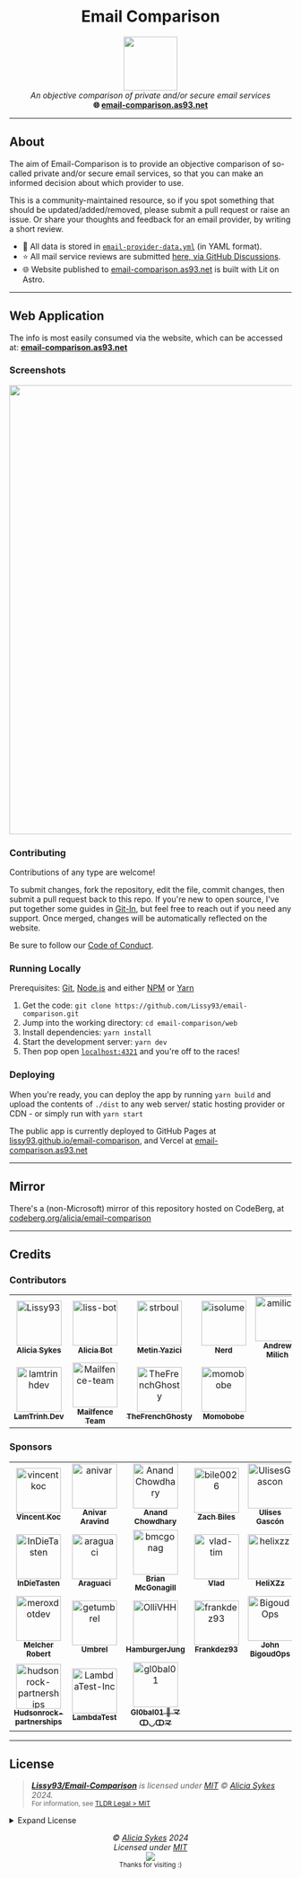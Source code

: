 <h1 align="center">Email Comparison</h1>
<p align="center">
  <a href="https://email-comparison.as93.net"><img width="96" src="https://i.ibb.co/pPFh021/email-comparison-icon.png" /></a><br>
  <i>An objective comparison of private and/or secure email services</i>
  <br>
  <b>🌐 <a href="https://email-comparison.as93.net">email-comparison.as93.net</a></b><br>
</p>

---

## About

The aim of Email-Comparison is to provide an objective comparison of so-called private and/or secure email services, so that you can make an informed decision about which provider to use.

This is a community-maintained resource, so if you spot something that should be updated/added/removed, please submit a pull request or raise an issue. Or share your thoughts and feedback for an email provider, by writing a short review.

- 📧 All data is stored in [`email-provider-data.yml`](https://github.com/Lissy93/email-comparison/blob/master/email-provider-data.yml) (in YAML format).
- ⭐ All mail service reviews are submitted [here, via GitHub Discussions](https://github.com/Lissy93/email-comparison/discussions/categories/reviews).
- 🌐 Website published to [email-comparison.as93.net](https://email-comparison.as93.net/) is built with Lit on Astro.

---

## Web Application

The info is most easily consumed via the website, which can be accessed at:
**[email-comparison.as93.net](https://email-comparison.as93.net)**

### Screenshots

<p align="center">
  <a href="https://email-comparison.as93.net/">
    <img width="800" src="https://i.ibb.co/XSjNDhZ/email-comparison.png" />
  </a>
</p>

### Contributing
Contributions of any type are welcome!

To submit changes, fork the repository, edit the file, commit changes, then submit a pull request back to this repo. 
If you're new to open source, I've put together some guides in [Git-In](https://github.com/Lissy93/git-into-open-source/), but feel free to reach out if you need any support.
Once merged, changes will be automatically reflected on the website.

Be sure to follow our [Code of Conduct](https://github.com/Lissy93/email-comparison/blob/main/.github/CODE_OF_CONDUCT.md).

### Running Locally

Prerequisites: [Git](https://git-scm.com/), [Node.js](https://nodejs.org/) and either [NPM](https://npmjs.org/) or [Yarn](https://yarnpkg.com/)

1. Get the code: `git clone https://github.com/Lissy93/email-comparison.git`
2. Jump into the working directory: `cd email-comparison/web`
3. Install dependencies: `yarn install`
4. Start the development server: `yarn dev`
5. Then pop open [`localhost:4321`](http://localhost:4321) and you're off to the races!

### Deploying

When you're ready, you can deploy the app by running `yarn build` and upload the contents of `./dist` to any web server/ static hosting provider or CDN - or simply run with `yarn start`

The public app is currently deployed to GitHub Pages at [lissy93.github.io/email-comparison](https://lissy93.github.io/email-comparison/), and Vercel at [email-comparison.as93.net](https://email-comparison.as93.net/)

---

## Mirror

There's a (non-Microsoft) mirror of this repository hosted on CodeBerg, at [codeberg.org/alicia/email-comparison](https://codeberg.org/alicia/email-comparison)

---

## Credits

### Contributors

<!-- readme: contributors -start -->
<table>
<tr>
    <td align="center">
        <a href="https://github.com/Lissy93">
            <img src="https://avatars.githubusercontent.com/u/1862727?v=4" width="80;" alt="Lissy93"/>
            <br />
            <sub><b>Alicia Sykes</b></sub>
        </a>
    </td>
    <td align="center">
        <a href="https://github.com/liss-bot">
            <img src="https://avatars.githubusercontent.com/u/87835202?v=4" width="80;" alt="liss-bot"/>
            <br />
            <sub><b>Alicia Bot</b></sub>
        </a>
    </td>
    <td align="center">
        <a href="https://github.com/strboul">
            <img src="https://avatars.githubusercontent.com/u/25015317?v=4" width="80;" alt="strboul"/>
            <br />
            <sub><b>Metin Yazici</b></sub>
        </a>
    </td>
    <td align="center">
        <a href="https://github.com/isolume">
            <img src="https://avatars.githubusercontent.com/u/57784409?v=4" width="80;" alt="isolume"/>
            <br />
            <sub><b>Nerd</b></sub>
        </a>
    </td>
    <td align="center">
        <a href="https://github.com/amilich">
            <img src="https://avatars.githubusercontent.com/u/1927690?v=4" width="80;" alt="amilich"/>
            <br />
            <sub><b>Andrew Milich</b></sub>
        </a>
    </td>
    <td align="center">
        <a href="https://github.com/titanism">
            <img src="https://avatars.githubusercontent.com/u/101466223?v=4" width="80;" alt="titanism"/>
            <br />
            <sub><b>Titanism</b></sub>
        </a>
    </td></tr>
<tr>
    <td align="center">
        <a href="https://github.com/lamtrinhdev">
            <img src="https://avatars.githubusercontent.com/u/49742151?v=4" width="80;" alt="lamtrinhdev"/>
            <br />
            <sub><b>LamTrinh.Dev</b></sub>
        </a>
    </td>
    <td align="center">
        <a href="https://github.com/Mailfence-team">
            <img src="https://avatars.githubusercontent.com/u/88676580?v=4" width="80;" alt="Mailfence-team"/>
            <br />
            <sub><b>Mailfence Team</b></sub>
        </a>
    </td>
    <td align="center">
        <a href="https://github.com/TheFrenchGhosty">
            <img src="https://avatars.githubusercontent.com/u/47571719?v=4" width="80;" alt="TheFrenchGhosty"/>
            <br />
            <sub><b>TheFrenchGhosty</b></sub>
        </a>
    </td>
    <td align="center">
        <a href="https://github.com/momobobe">
            <img src="https://avatars.githubusercontent.com/u/106522957?v=4" width="80;" alt="momobobe"/>
            <br />
            <sub><b>Momobobe</b></sub>
        </a>
    </td></tr>
</table>
<!-- readme: contributors -end -->


### Sponsors

<!-- readme: sponsors -start -->
<table>
<tr>
    <td align="center">
        <a href="https://github.com/vincentkoc">
            <img src="https://avatars.githubusercontent.com/u/25068?u=fbd5b2d51142daa4bdbc21e21953a3b8b8188a4a&v=4" width="80;" alt="vincentkoc"/>
            <br />
            <sub><b>Vincent Koc</b></sub>
        </a>
    </td>
    <td align="center">
        <a href="https://github.com/anivar">
            <img src="https://avatars.githubusercontent.com/u/422943?u=cdf8a8b22ffbfc018b7dd9aae8220902394d01e7&v=4" width="80;" alt="anivar"/>
            <br />
            <sub><b>Anivar Aravind</b></sub>
        </a>
    </td>
    <td align="center">
        <a href="https://github.com/AnandChowdhary">
            <img src="https://avatars.githubusercontent.com/u/2841780?u=747e554b3a7f12eb20b7910e1c87d817844f714f&v=4" width="80;" alt="AnandChowdhary"/>
            <br />
            <sub><b>Anand Chowdhary</b></sub>
        </a>
    </td>
    <td align="center">
        <a href="https://github.com/bile0026">
            <img src="https://avatars.githubusercontent.com/u/5022496?u=aec96ad173c0ea9baaba93807efa8a848af6595c&v=4" width="80;" alt="bile0026"/>
            <br />
            <sub><b>Zach Biles</b></sub>
        </a>
    </td>
    <td align="center">
        <a href="https://github.com/UlisesGascon">
            <img src="https://avatars.githubusercontent.com/u/5110813?u=3c41facd8aa26154b9451de237c34b0f78d672a5&v=4" width="80;" alt="UlisesGascon"/>
            <br />
            <sub><b>Ulises Gascón</b></sub>
        </a>
    </td>
    <td align="center">
        <a href="https://github.com/martin68">
            <img src="https://avatars.githubusercontent.com/u/6174552?v=4" width="80;" alt="martin68"/>
            <br />
            <sub><b>martin68</b></sub>
        </a>
    </td></tr>
<tr>
    <td align="center">
        <a href="https://github.com/InDieTasten">
            <img src="https://avatars.githubusercontent.com/u/7047377?u=8d8f8017628b38bc46dcbf3620e194b01d3fb2d1&v=4" width="80;" alt="InDieTasten"/>
            <br />
            <sub><b>InDieTasten</b></sub>
        </a>
    </td>
    <td align="center">
        <a href="https://github.com/araguaci">
            <img src="https://avatars.githubusercontent.com/u/7318668?v=4" width="80;" alt="araguaci"/>
            <br />
            <sub><b>Araguaci</b></sub>
        </a>
    </td>
    <td align="center">
        <a href="https://github.com/bmcgonag">
            <img src="https://avatars.githubusercontent.com/u/7346620?u=2a0f9284f3e12ac1cc15288c254d1ec68a5081e8&v=4" width="80;" alt="bmcgonag"/>
            <br />
            <sub><b>Brian McGonagill</b></sub>
        </a>
    </td>
    <td align="center">
        <a href="https://github.com/vlad-tim">
            <img src="https://avatars.githubusercontent.com/u/11474041?u=eee43705b54d2ec9f51fc4fcce5ad18dd17c87e4&v=4" width="80;" alt="vlad-tim"/>
            <br />
            <sub><b>Vlad</b></sub>
        </a>
    </td>
    <td align="center">
        <a href="https://github.com/helixzz">
            <img src="https://avatars.githubusercontent.com/u/12218889?u=d06d0c103dfbdb99450623064f7da3c5a3675fb6&v=4" width="80;" alt="helixzz"/>
            <br />
            <sub><b>HeliXZz</b></sub>
        </a>
    </td>
    <td align="center">
        <a href="https://github.com/mryesiller">
            <img src="https://avatars.githubusercontent.com/u/24632172?u=0d20f2d615158f87cd60a3398d3efb026c32f291&v=4" width="80;" alt="mryesiller"/>
            <br />
            <sub><b>Göksel Yeşiller</b></sub>
        </a>
    </td></tr>
<tr>
    <td align="center">
        <a href="https://github.com/meroxdotdev">
            <img src="https://avatars.githubusercontent.com/u/35839230?u=2a3bb4891a20bc1b69ffbdbf0b6647aff0900705&v=4" width="80;" alt="meroxdotdev"/>
            <br />
            <sub><b>Melcher Robert</b></sub>
        </a>
    </td>
    <td align="center">
        <a href="https://github.com/getumbrel">
            <img src="https://avatars.githubusercontent.com/u/59408891?v=4" width="80;" alt="getumbrel"/>
            <br />
            <sub><b>Umbrel</b></sub>
        </a>
    </td>
    <td align="center">
        <a href="https://github.com/OlliVHH">
            <img src="https://avatars.githubusercontent.com/u/84959562?v=4" width="80;" alt="OlliVHH"/>
            <br />
            <sub><b>HamburgerJung</b></sub>
        </a>
    </td>
    <td align="center">
        <a href="https://github.com/frankdez93">
            <img src="https://avatars.githubusercontent.com/u/87549420?v=4" width="80;" alt="frankdez93"/>
            <br />
            <sub><b>Frankdez93</b></sub>
        </a>
    </td>
    <td align="center">
        <a href="https://github.com/BigoudOps">
            <img src="https://avatars.githubusercontent.com/u/101472804?u=5e4948110e48320024f212edf5ae2332b63fc391&v=4" width="80;" alt="BigoudOps"/>
            <br />
            <sub><b>John BigoudOps</b></sub>
        </a>
    </td>
    <td align="center">
        <a href="https://github.com/terminaltrove">
            <img src="https://avatars.githubusercontent.com/u/121595180?v=4" width="80;" alt="terminaltrove"/>
            <br />
            <sub><b>Terminal Trove</b></sub>
        </a>
    </td></tr>
<tr>
    <td align="center">
        <a href="https://github.com/hudsonrock-partnerships">
            <img src="https://avatars.githubusercontent.com/u/163282900?u=5f2667f7fe5d284ac7a2da6b0800ea8970b0fcbf&v=4" width="80;" alt="hudsonrock-partnerships"/>
            <br />
            <sub><b>Hudsonrock-partnerships</b></sub>
        </a>
    </td>
    <td align="center">
        <a href="https://github.com/LambdaTest-Inc">
            <img src="https://avatars.githubusercontent.com/u/171592363?v=4" width="80;" alt="LambdaTest-Inc"/>
            <br />
            <sub><b>LambdaTest</b></sub>
        </a>
    </td>
    <td align="center">
        <a href="https://github.com/gl0bal01">
            <img src="https://avatars.githubusercontent.com/u/173822055?u=4d323807f120b34da9b156bfd168b46a22844764&v=4" width="80;" alt="gl0bal01"/>
            <br />
            <sub><b>Gl0bal01 💖 龴ↀ◡ↀ龴</b></sub>
        </a>
    </td></tr>
</table>
<!-- readme: sponsors -end -->

---

## License

> _**[Lissy93/Email-Comparison](https://github.com/Lissy93/email-comparison)** is licensed under [MIT](https://github.com/Lissy93/email-comparison/blob/HEAD/LICENSE) © [Alicia Sykes](https://aliciasykes.com) 2024._<br>
> <sup align="right">For information, see <a href="https://tldrlegal.com/license/mit-license">TLDR Legal > MIT</a></sup>

<details>
<summary>Expand License</summary>

```
The MIT License (MIT)
Copyright (c) Alicia Sykes <alicia@omg.com> 

Permission is hereby granted, free of charge, to any person obtaining a copy 
of this software and associated documentation files (the "Software"), to deal 
in the Software without restriction, including without limitation the rights 
to use, copy, modify, merge, publish, distribute, sub-license, and/or sell 
copies of the Software, and to permit persons to whom the Software is furnished 
to do so, subject to the following conditions:

The above copyright notice and this permission notice shall be included install 
copies or substantial portions of the Software.

THE SOFTWARE IS PROVIDED "AS IS", WITHOUT WARRANTY OF ANY KIND, EXPRESS OR IMPLIED,
INCLUDING BUT NOT LIMITED TO THE WARRANTIES OF MERCHANT ABILITY, FITNESS FOR A
PARTICULAR PURPOSE AND NON INFRINGEMENT. IN NO EVENT SHALL THE AUTHORS OR COPYRIGHT
HOLDERS BE LIABLE FOR ANY CLAIM, DAMAGES OR OTHER LIABILITY, WHETHER IN AN ACTION
OF CONTRACT, TORT OR OTHERWISE, ARISING FROM, OUT OF OR IN CONNECTION WITH THE
SOFTWARE OR THE USE OR OTHER DEALINGS IN THE SOFTWARE.
```

</details>


<!-- License + Copyright -->
<p  align="center">
  <i>© <a href="https://aliciasykes.com">Alicia Sykes</a> 2024</i><br>
  <i>Licensed under <a href="https://gist.github.com/Lissy93/143d2ee01ccc5c052a17">MIT</a></i><br>
  <a href="https://github.com/lissy93"><img src="https://i.ibb.co/4KtpYxb/octocat-clean-mini.png" /></a><br>
  <sup>Thanks for visiting :)</sup>
</p>

<!-- Dinosaurs are Awesome -->
<!-- 
                        . - ~ ~ ~ - .
      ..     _      .-~               ~-.
     //|     \ `..~                      `.
    || |      }  }              /       \  \
(\   \\ \~^..'                 |         }  \
 \`.-~  o      /       }       |        /    \
 (__          |       /        |       /      `.
  `- - ~ ~ -._|      /_ - ~ ~ ^|      /- _      `.
              |     /          |     /     ~-.     ~- _
              |_____|          |_____|         ~ - . _ _~_-_
-->

